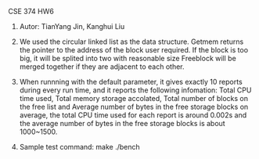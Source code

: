 CSE 374 HW6

1. Autor: TianYang Jin, Kanghui Liu

2. We used the circular linked list as the data structure.
   Getmem returns the pointer to the address of the block user required.
   If the block is too big, it will be splited into two with reasonable size
   Freeblock will be merged together if they are adjacent to each other.

3. When runnning with the default parameter,
   it gives exactly 10 reports during every run time, and it reports the following infomation: 
      	       Total CPU time used,
               Total memory storage accolated,
	       Total number of blocks on the free list
	   and Average number of bytes in the free storage blocks
   on average, the total CPU time used for each report is around 0.002s
           and the average number of bytes in the free storage blocks is about 1000~1500.

4. Sample test command:
   	  make
   	  ./bench
   


